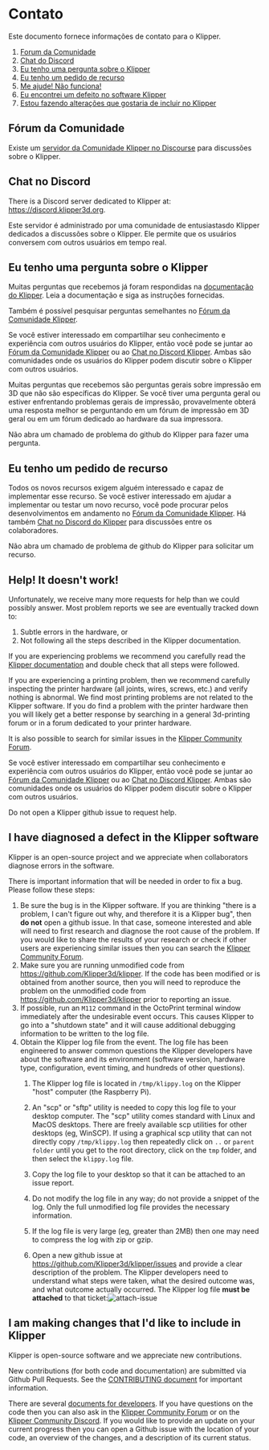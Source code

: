 # Contato

Este documento fornece informações de contato para o Klipper.

1. [Forum da Comunidade](#community-forum)
1. [Chat do Discord](#discord-chat)
1. [Eu tenho uma pergunta sobre o Klipper](#i-have-a-question-about-klipper)
1. [Eu tenho um pedido de recurso](#i-have-a-feature-request)
1. [Me ajude! Não funciona!](#help-it-doesnt-work)
1. [Eu encontrei um defeito no software Klipper](#i-have-diagnosed-a-defect-in-the-klipper-software)
1. [Estou fazendo alterações que gostaria de incluir no Klipper](#i-am-making-changes-that-id-like-to-include-in-klipper)

## Fórum da Comunidade

Existe um [servidor da Comunidade Klipper no Discourse](https://community.klipper3d.org) para discussões sobre o Klipper.

## Chat no Discord

There is a Discord server dedicated to Klipper at: <https://discord.klipper3d.org>.

Este servidor é administrado por uma comunidade de entusiastasdo Klipper dedicados a discussões sobre o Klipper. Ele permite que os usuários conversem com outros usuários em tempo real.

## Eu tenho uma pergunta sobre o Klipper

Muitas perguntas que recebemos já foram respondidas na [documentação do Klipper](Overview.md). Leia a documentação e siga as instruções fornecidas.

Também é possível pesquisar perguntas semelhantes no [Fórum da Comunidade Klipper](#community-forum).

Se você estiver interessado em compartilhar seu conhecimento e experiência com outros usuários do Klipper, então você pode se juntar ao [Fórum da Comunidade Klipper](#community-forum) ou ao [Chat no Discord Klipper](#discord-chat). Ambas são comunidades onde os usuários do Klipper podem discutir sobre o Klipper com outros usuários.

Muitas perguntas que recebemos são perguntas gerais sobre impressão em 3D que não são específicas do Klipper. Se você tiver uma pergunta geral ou estiver enfrentando problemas gerais de impressão, provavelmente obterá uma resposta melhor se perguntando em um fórum de impressão em 3D geral ou em um fórum dedicado ao hardware da sua impressora.

Não abra um chamado de problema do github do Klipper para fazer uma pergunta.

## Eu tenho um pedido de recurso

Todos os novos recursos exigem alguém interessado e capaz de implementar esse recurso. Se você estiver interessado em ajudar a implementar ou testar um novo recurso, você pode procurar pelos desenvolvimentos em andamento no [Fórum da Comunidade Klipper](#community-forum). Há também [Chat no Discord do Klipper](#discord-chat) para discussões entre os colaboradores.

Não abra um chamado de problema de github do Klipper para solicitar um recurso.

## Help! It doesn't work!

Unfortunately, we receive many more requests for help than we could possibly answer. Most problem reports we see are eventually tracked down to:

1. Subtle errors in the hardware, or
1. Not following all the steps described in the Klipper documentation.

If you are experiencing problems we recommend you carefully read the [Klipper documentation](Overview.md) and double check that all steps were followed.

If you are experiencing a printing problem, then we recommend carefully inspecting the printer hardware (all joints, wires, screws, etc.) and verify nothing is abnormal. We find most printing problems are not related to the Klipper software. If you do find a problem with the printer hardware then you will likely get a better response by searching in a general 3d-printing forum or in a forum dedicated to your printer hardware.

It is also possible to search for similar issues in the [Klipper Community Forum](#community-forum).

Se você estiver interessado em compartilhar seu conhecimento e experiência com outros usuários do Klipper, então você pode se juntar ao [Fórum da Comunidade Klipper](#community-forum) ou ao [Chat no Discord Klipper](#discord-chat). Ambas são comunidades onde os usuários do Klipper podem discutir sobre o Klipper com outros usuários.

Do not open a Klipper github issue to request help.

## I have diagnosed a defect in the Klipper software

Klipper is an open-source project and we appreciate when collaborators diagnose errors in the software.

There is important information that will be needed in order to fix a bug. Please follow these steps:

1. Be sure the bug is in the Klipper software. If you are thinking "there is a problem, I can't figure out why, and therefore it is a Klipper bug", then **do not** open a github issue. In that case, someone interested and able will need to first research and diagnose the root cause of the problem. If you would like to share the results of your research or check if other users are experiencing similar issues then you can search the [Klipper Community Forum](#community-forum).
1. Make sure you are running unmodified code from <https://github.com/Klipper3d/klipper>. If the code has been modified or is obtained from another source, then you will need to reproduce the problem on the unmodified code from <https://github.com/Klipper3d/klipper> prior to reporting an issue.
1. If possible, run an `M112` command in the OctoPrint terminal window immediately after the undesirable event occurs. This causes Klipper to go into a "shutdown state" and it will cause additional debugging information to be written to the log file.
1. Obtain the Klipper log file from the event. The log file has been engineered to answer common questions the Klipper developers have about the software and its environment (software version, hardware type, configuration, event timing, and hundreds of other questions).
   1. The Klipper log file is located in `/tmp/klippy.log` on the Klipper "host" computer (the Raspberry Pi).
   1. An "scp" or "sftp" utility is needed to copy this log file to your desktop computer. The "scp" utility comes standard with Linux and MacOS desktops. There are freely available scp utilities for other desktops (eg, WinSCP). If using a graphical scp utility that can not directly copy `/tmp/klippy.log` then repeatedly click on `..` or `parent folder` until you get to the root directory, click on the `tmp` folder, and then select the `klippy.log` file.
   1. Copy the log file to your desktop so that it can be attached to an issue report.
   1. Do not modify the log file in any way; do not provide a snippet of the log. Only the full unmodified log file provides the necessary information.
   1. If the log file is very large (eg, greater than 2MB) then one may need to compress the log with zip or gzip.

   1. Open a new github issue at <https://github.com/Klipper3d/klipper/issues> and provide a clear description of the problem. The Klipper developers need to understand what steps were taken, what the desired outcome was, and what outcome actually occurred. The Klipper log file **must be attached** to that ticket:![attach-issue](img/attach-issue.png)

## I am making changes that I'd like to include in Klipper

Klipper is open-source software and we appreciate new contributions.

New contributions (for both code and documentation) are submitted via Github Pull Requests. See the [CONTRIBUTING document](CONTRIBUTING.md) for important information.

There are several [documents for developers](Overview.md#developer-documentation). If you have questions on the code then you can also ask in the [Klipper Community Forum](#community-forum) or on the [Klipper Community Discord](#discord-chat). If you would like to provide an update on your current progress then you can open a Github issue with the location of your code, an overview of the changes, and a description of its current status.
